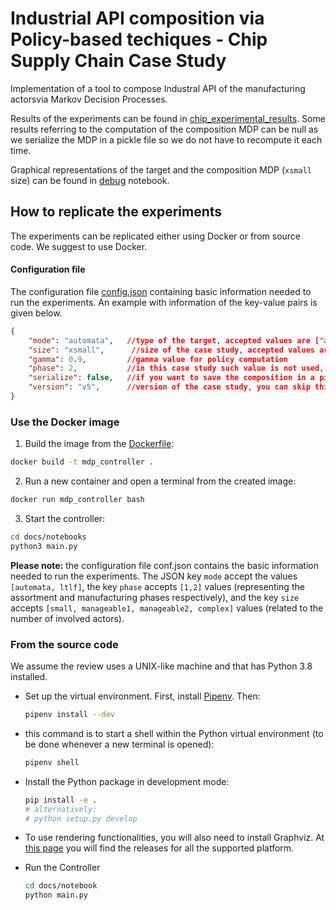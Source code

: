 # Industrial API composition via Policy-based techiques - Chip Supply Chain Case Study

Implementation of a tool to compose Industral API of the manufacturing actorsvia Markov Decision Processes.

Results of the experiments can be found in [chip_experimental_results](chip_experimental_results). Some results referring to the computation of the composition MDP can be null as we serialize the MDP in a pickle file so we do not have to recompute it each time.

Graphical representations of the target and the composition MDP (`xsmall` size) can be found in [debug](docs/notebooks/debug.ipynb) notebook.

## How to replicate the experiments
The experiments can be replicated either using Docker or from source code. We suggest to use Docker.

#### Configuration file
The configuration file [config.json](docs/notebooks/config.json) containing basic information needed to run the experiments. An example with information of the key-value pairs is given below.
```json
{
    "mode": "automata",   //type of the target, accepted values are ["automata", "ltlf"]
    "size": "xsmall",      //size of the case study, accepted values are ["xsmall", "small", "medium", "large"]
    "gamma": 0.9,         //gamma value for policy computation
    "phase": 2,           //in this case study such value is not used, you can skip this
    "serialize": false,   //if you want to save the composition in a pickle file, accepted value are [true, false], you can skip this
    "version": "v5",      //version of the case study, you can skip this
}
```

### Use the Docker image

1. Build the image from the [Dockerfile](Dockerfile):
  ```sh
  docker build -t mdp_controller .
  ```

2. Run a new container and open a terminal from the created image:
  ```sh
  docker run mdp_controller bash
  ```

3. Start the controller:
  ```sh
  cd docs/notebooks
  python3 main.py 
  ```

**Please note:** the configuration file conf.json contains the basic information needed to run the experiments. The JSON key ``mode`` accept the values ``[automata, ltlf]``, the key ``phase`` accepts ``[1,2]`` values (representing the assortment and manufacturing phases respectively), and the key ``size`` accepts ``[small, manageable1, manageable2, complex]`` values (related to the number of involved actors).

### From the source code

We assume the review uses a UNIX-like machine and that has Python 3.8 installed.

- Set up the virtual environment. 
First, install [Pipenv](https://pipenv-fork.readthedocs.io/en/latest/).
Then:
  ```sh
  pipenv install --dev
  ```
                    
- this command is to start a shell within the Python virtual environment (to be done whenever a new terminal is opened):
  ```sh
  pipenv shell
  ```

- Install the Python package in development mode:
  ```sh
  pip install -e .
  # alternatively:
  # python setup.py develop 
  ```

- To use rendering functionalities, you will also need to install Graphviz. 
  At [this page](https://www.graphviz.org/download/) you will
  find the releases for all the supported platform.

- Run the Controller
  ```sh
  cd docs/notebook
  python main.py
  ```

